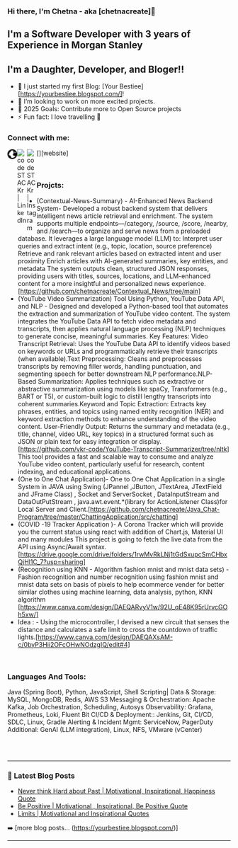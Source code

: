 ### Hi there, I'm Chetna - aka [chetnacreate]👋

## I'm a Software Developer with 3 years of Experience in Morgan Stanley
## I'm a Daughter, Developer, and Bloger!!

- 🔭 I just started my first Blog: [Your Bestiee][https://yourbestiee.blogspot.com/]! 
- 👯 I’m looking to work on more excited projects.
- 🥅 2025 Goals: Contribute more to Open Source projects
- ⚡ Fun fact: I love travelling 🤣

### Connect with me:

[<img align="left" alt="codeSTACKr.com" width="22px" src="https://raw.githubusercontent.com/iconic/open-iconic/master/svg/globe.svg" />][website]
[<img align="left" alt="codeSTACKr | LinkedIn" width="22px" src="https://cdn.jsdelivr.net/npm/simple-icons@v3/icons/linkedin.svg" />][linkedin]
[<img align="left" alt="codeSTACKr | Instagram" width="22px" src="https://cdn.jsdelivr.net/npm/simple-icons@v3/icons/instagram.svg" />][instagram]

<br />

### Projcts:
- (Contextual-News-Summary) - AI-Enhanced News Backend System- Developed a robust backend system that delivers intelligent news article retrieval and enrichment. The system supports multiple endpoints—/category, /source, /score, /nearby, and /search—to organize and serve news from a preloaded database. It leverages a large language model (LLM) to:
Interpret user queries and extract intent (e.g., topic, location, source preference)
Retrieve and rank relevant articles based on extracted intent and user proximity
Enrich articles with AI-generated summaries, key entities, and metadata
The system outputs clean, structured JSON responses, providing users with titles, sources, locations, and LLM-enhanced content for a more insightful and personalized news experience. [https://github.com/chetnacreate/Contextual_News/tree/main]
- (YouTube Video Summarization) Tool Using Python, YouTube Data API, and NLP - Designed and developed a Python-based tool that automates the extraction and summarization of YouTube video content. The system integrates the YouTube Data API to fetch video metadata and transcripts, then applies natural language processing (NLP) techniques to generate concise, meaningful summaries.
Key Features:
Video Transcript Retrieval: Uses the YouTube Data API to identify videos based on keywords or URLs and programmatically retrieve their transcripts (when available).Text Preprocessing: Cleans and preprocesses transcripts by removing filler words, handling punctuation, and segmenting speech for better downstream NLP performance.NLP-Based Summarization: Applies techniques such as extractive or abstractive summarization using models like spaCy, Transformers (e.g., BART or T5), or custom-built logic to distill lengthy transcripts into coherent summaries.Keyword and Topic Extraction: Extracts key phrases, entities, and topics using named entity recognition (NER) and keyword extraction methods to enhance understanding of the video content.
User-Friendly Output: Returns the summary and metadata (e.g., title, channel, video URL, key topics) in a structured format such as JSON or plain text for easy integration or display.[https://github.com/vkr-code/YouTube-Transcript-Summarizer/tree/nltk]
This tool provides a fast and scalable way to consume and analyze YouTube video content, particularly useful for research, content indexing, and educational applications.
- (One to One Chat Application)- One to One Chat Application in a single  System in JAVA using Swing (JPannel ,JButton, JTextArea, JTextField and JFrame Class) , Socket and ServerSocket , DataInputStream and DataOutPutStream , java.awt.event.*(library for ActionListener Class)for Local Server and Client.[https://github.com/chetnacreate/Java_Chat-Program/tree/master/ChattingApplication/src/chatting]
- (COVID -19 Tracker Application )-   A Corona Tracker which will provide you the current status using react with addition of Chart.js, Material UI and many modules This project is going to fetch the live data from the API using Async/Await syntax.[https://drive.google.com/drive/folders/1rwMvRkLNj1tGdSxupcSmCHbxQjHl1C_7?usp=sharing]
- (Recognition using KNN -  Algorithm fashion mnist and mnist data sets)   - Fashion recognition  and number recognition   using fashion  mnist and mnist  data  sets on basis of pixels to  help  ecommerce vender for better similar clothes using machine learning, data analysis, python, KNN algorithm
[https://www.canva.com/design/DAEQARvyV1w/92U_qE48K95rUrvcGOh5xw/]
- Idea : - Using the microcontroller, I devised a new circuit that senses the distance and calculates a safe limit to cross the countdown of traffic lights.[https://www.canva.com/design/DAEQAXsAM-c/0byP3Hii2OFcOHwNOdzgIQ/edit#4]

<br />

### Languages And Tools: 
Java (Spring Boot), Python, JavaScript, Shell Scripting|
Data & Storage: MySQL, MongoDB, Redis, AWS S3
Messaging & Orchestration: Apache Kafka, Job Orchestration, Scheduling, Autosys
Observability: Grafana, Prometheus, Loki, Fluent Bit
CI/CD & Deployment:: Jenkins, Git, CI/CD, SDLC, Linux, Gradle
Alerting & Incident Mgmt: ServiceNow, PagerDuty
Additional:  GenAI (LLM integration), Linux, NFS, VMware (vCenter)                                              

<br />
<br />

---


### 📕 Latest Blog Posts

<!-- BLOG-POST-LIST:START -->
- [Never think Hard about Past | Motivational, Inspirational, Happiness Quote](https://yourbestiee.blogspot.com/2021/06/never-think-hard-about-past.html)
- [Be Positive | Motivational , Inspirational, Be Positive Quote](https://yourbestiee.blogspot.com/2021/06/be-positive-motivational-inspirational.html)
- [Limits | Motivational and Inspirational Quotes](https://yourbestiee.blogspot.com/2021/06/limits-motivational-and-inspirational.html)
<!-- BLOG-POST-LIST:END -->

➡️ [more blog posts... (https://yourbestiee.blogspot.com/)]

---




[course]: https://yourbestiee.blogspot.com/
[instagram]: https://www.instagram.com/aaaishuu/
[linkedin]: https://www.linkedin.com/in/chetna-maurya-5656061a3/

